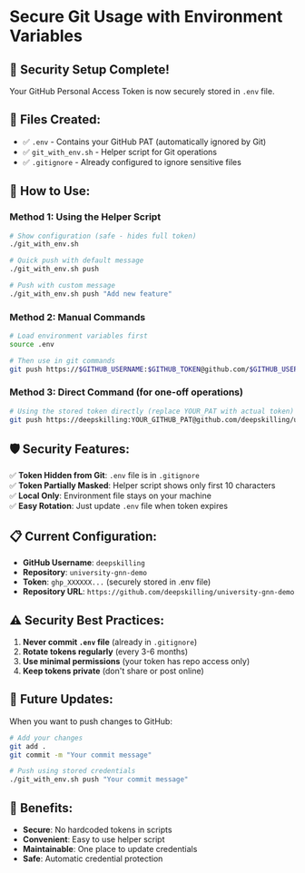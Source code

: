 # Secure Git Usage with Environment Variables

## 🔐 **Security Setup Complete!**

Your GitHub Personal Access Token is now securely stored in `.env` file.

## 📁 **Files Created:**
- ✅ `.env` - Contains your GitHub PAT (automatically ignored by Git)
- ✅ `git_with_env.sh` - Helper script for Git operations
- ✅ `.gitignore` - Already configured to ignore sensitive files

## 🚀 **How to Use:**

### **Method 1: Using the Helper Script**
```bash
# Show configuration (safe - hides full token)
./git_with_env.sh

# Quick push with default message
./git_with_env.sh push

# Push with custom message  
./git_with_env.sh push "Add new feature"
```

### **Method 2: Manual Commands**
```bash
# Load environment variables first
source .env

# Then use in git commands
git push https://$GITHUB_USERNAME:$GITHUB_TOKEN@github.com/$GITHUB_USERNAME/$GITHUB_REPO.git main
```

### **Method 3: Direct Command (for one-off operations)**
```bash
# Using the stored token directly (replace YOUR_PAT with actual token)
git push https://deepskilling:YOUR_GITHUB_PAT@github.com/deepskilling/university-gnn-demo.git main
```

## 🛡️ **Security Features:**

✅ **Token Hidden from Git**: `.env` file is in `.gitignore`  
✅ **Token Partially Masked**: Helper script shows only first 10 characters  
✅ **Local Only**: Environment file stays on your machine  
✅ **Easy Rotation**: Just update `.env` file when token expires  

## 📋 **Current Configuration:**
- **GitHub Username**: `deepskilling`
- **Repository**: `university-gnn-demo`  
- **Token**: `ghp_XXXXXX...` (securely stored in .env file)
- **Repository URL**: `https://github.com/deepskilling/university-gnn-demo`

## ⚠️ **Security Best Practices:**

1. **Never commit `.env` file** (already in `.gitignore`)
2. **Rotate tokens regularly** (every 3-6 months)  
3. **Use minimal permissions** (your token has repo access only)
4. **Keep tokens private** (don't share or post online)

## 🔄 **Future Updates:**

When you want to push changes to GitHub:

```bash
# Add your changes
git add .
git commit -m "Your commit message"

# Push using stored credentials
./git_with_env.sh push "Your commit message"
```

## 🎯 **Benefits:**

- **Secure**: No hardcoded tokens in scripts
- **Convenient**: Easy to use helper script  
- **Maintainable**: One place to update credentials
- **Safe**: Automatic credential protection
